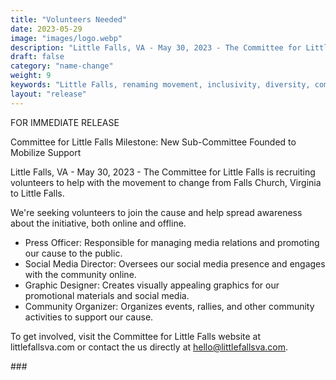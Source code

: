```yaml
---
title: "Volunteers Needed"
date: 2023-05-29
image: "images/logo.webp"
description: "Little Falls, VA - May 30, 2023 - The Committee for Little Falls is proud to announce the formation of a new sub-committee, focused on recruiting volunteers, maintaining the website, and drafting press releases to drive support for the proposed name change from Falls Church, Virginia to Little Falls."
draft: false
category: "name-change"
weight: 9
keywords: "Little Falls, renaming movement, inclusivity, diversity, community, Falls Church, Virginia, Falls Church VA, Little Falls VA, Falls Church name change, rename Falls Church, volunteers, website, press releases, name change, Falls Church, Little Falls, community"
layout: "release"
---
```



FOR IMMEDIATE RELEASE

Committee for Little Falls Milestone: New Sub-Committee Founded to Mobilize Support

Little Falls, VA - May 30, 2023 - The Committee for Little Falls is recruiting volunteers to help with the movement to change from Falls Church, Virginia to Little Falls.

We're seeking volunteers to join the cause and help spread awareness about the initiative, both online and offline. 

+ Press Officer: Responsible for managing media relations and promoting our cause to the public. 
+ Social Media Director: Oversees our social media presence and engages with the community online.
+ Graphic Designer: Creates visually appealing graphics for our promotional materials and social media. 
+ Community Organizer: Organizes events, rallies, and other community activities to support our cause. 

To get involved, visit the Committee for Little Falls website at littlefallsva.com or contact the us directly at hello@littlefallsva.com.

\#\#\#